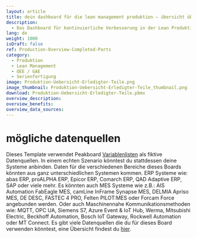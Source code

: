 ```yaml
---
layout: article
title: dein dashboard für die lean management produktion ― übersicht über fertiggestellte teile
description: 
  - Das Dashboard für kontinuierliche Verbesserung in der Lean Produktion!  Dieses Template liefert eine nützliche Übersicht über deine Produktionsprozesse! Lasse dir im Soll-ist-Vergleich die Menge der bereits fertiggestellten Teile und die Zielmenge anzeigen. Zusätzlich können Durchlauf- und Ausfallzeiten, GAE Werte, Auftragsdaten und andere Metainformationen beleuchtet werden. Lade dir das Template direkt herunter und passe es ganz nach deinen Bedürfnissen an.
lang: de
weight: 1000
isDraft: false
ref: Production-Overview-Completed-Parts
category:
  - Produktion
  - Lean Management
  - OEE / GAE
  - Serienfertigung
image: Produktion-Uebersicht-Erledigter-Teile.png
image_thumbnail: Produktion-Uebersicht-Erledigter-Teile_thumbnail.png
download: Produktion-Uebersicht-Erledigter-Teile.pbmx
overview_description:
overview_benefits:
overview_data_sources:
---
```

# mögliche datenquellen
Dieses Template verwendet Peakboard [Variablenlisten](https://help.peakboard.com/scripting/de-variables.html) als fiktive Datenquellen. In einem echten Szenario könntest du stattdessen deine Systeme anbinden. Daten für die verschiedenen Bereiche dieses Boards könnten aus ganz unterschiedlichen Systemen kommen. ERP Systeme wie: abas ERP, proALPHA ERP, Epicor ERP, Comarch ERP, QAD Adaptive ERP, SAP oder viele mehr. Es könnten auch MES Systeme wie z.B.: AIS Automation FabEagle MES, camLine InFrame Synapse MES, DELMIA Apriso MES, DE DESC, FASTEC 4 PRO, Felten PILOT:MES oder Forcam Force angebunden werden. Oder auch Maschinennahe Kommunikationsmethoden wie: MQTT, OPC UA, Siemens S7, Azure Event & IoT Hub, Werma, Mitsubishi Electric, Beckhoff Automation, Bosch IoT Gateway, Rockwell Automation oder MT Connect. Es gibt viele Datenquellen die du für dieses Board verwenden könntest, eine Übersicht findest du [hier](https://peakboard.com/produkt/peakboard-versionen/#schnittstellen).